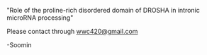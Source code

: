 "Role of the proline-rich disordered domain of DROSHA in intronic microRNA processing"

Please contact through wwc420@gmail.com 

-Soomin

